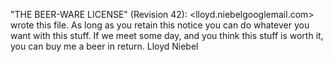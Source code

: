 "THE BEER-WARE LICENSE" (Revision 42):
<lloyd.niebel<at>googlemail.com> wrote this file. As long as you retain this notice you
can do whatever you want with this stuff. If we meet some day, and you think
this stuff is worth it, you can buy me a beer in return. Lloyd Niebel
